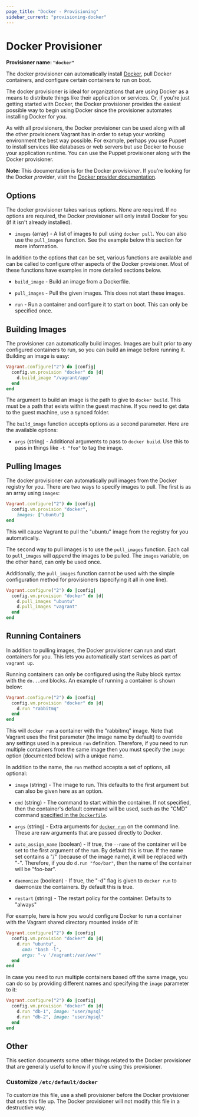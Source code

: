```yaml
---
page_title: "Docker - Provisioning"
sidebar_current: "provisioning-docker"
---
```


# Docker Provisioner

**Provisioner name: `"docker"`**

The docker provisioner can automatically install [Docker](http://www.docker.io),
pull Docker containers, and configure certain containers to run on boot.

The docker provisioner is ideal for organizations that are using
Docker as a means to distribute things like their application or services.
Or, if you're just getting started with Docker, the Docker provisioner
provides the easiest possible way to begin using Docker since the provisioner
automates installing Docker for you.

As with all provisioners, the Docker provisioner can be used along with
all the other provisioners Vagrant has in order to setup your working
environment the best way possible. For example, perhaps you use Puppet to
install services like databases or web servers but use Docker to house
your application runtime. You can use the Puppet provisioner along
with the Docker provisioner.

<div class="alert alert-info">
	<p>
		<strong>Note:</strong> This documentation is for the Docker
        <em>provisioner</em>. If you're looking for the Docker
		<em>provider</em>, visit the
		<a href="/v2/docker/index.html">Docker provider documentation</a>.
	</p>
</div>

## Options

The docker provisioner takes various options. None are required. If
no options are required, the Docker provisioner will only install Docker
for you (if it isn't already installed).

* `images` (array) - A list of images to pull using `docker pull`. You
  can also use the `pull_images` function. See the example below this
  section for more information.

In addition to the options that can be set, various functions are available
and can be called to configure other aspects of the Docker provisioner. Most
of these functions have examples in more detailed sections below.

* `build_image` - Build an image from a Dockerfile.

* `pull_images` - Pull the given images. This does not start these images.

* `run` - Run a container and configure it to start on boot. This can
  only be specified once.

## Building Images

The provisioner can automatically build images. Images are built prior to
any configured containers to run, so you can build an image before running it.
Building an image is easy:

```ruby
Vagrant.configure("2") do |config|
  config.vm.provision "docker" do |d|
    d.build_image "/vagrant/app"
  end
end
```

The argument to build an image is the path to give to `docker build`. This
must be a path that exists within the guest machine. If you need to get data
to the guest machine, use a synced folder.

The `build_image` function accepts options as a second parameter. Here
are the available options:

* `args` (string) - Additional arguments to pass to `docker build`. Use this
  to pass in things like `-t "foo"` to tag the image.

## Pulling Images

The docker provisioner can automatically pull images from the
Docker registry for you. There are two ways to specify images to
pull. The first is as an array using `images`:

```ruby
Vagrant.configure("2") do |config|
  config.vm.provision "docker",
    images: ["ubuntu"]
end
```

This will cause Vagrant to pull the "ubuntu" image from the registry
for you automatically.

The second way to pull images is to use the `pull_images` function.
Each call to `pull_images` will _append_ the images to be pulled. The
`images` variable, on the other hand, can only be used once.

Additionally, the `pull_images` function cannot be used with the
simple configuration method for provisioners (specifying it all in one line).

```ruby
Vagrant.configure("2") do |config|
  config.vm.provision "docker" do |d|
    d.pull_images "ubuntu"
    d.pull_images "vagrant"
  end
end
```

## Running Containers

In addition to pulling images, the Docker provisioner can run and start
containers for you. This lets you automatically start services as part of
`vagrant up`.

Running containers can only be configured using the Ruby block syntax with
the `do...end` blocks. An example of running a container is shown below:

```ruby
Vagrant.configure("2") do |config|
  config.vm.provision "docker" do |d|
    d.run "rabbitmq"
  end
end
```

This will `docker run` a container with the "rabbitmq" image. Note that
Vagrant uses the first parameter (the image name by default) to override any
settings used in a previous `run` definition. Therefore, if you need to run
multiple containers from the same image then you must specify the `image`
option (documented below) with a unique name.

In addition to the name, the `run` method accepts a set of options, all optional:

* `image` (string) - The image to run. This defaults to the first argument
  but can also be given here as an option.

* `cmd` (string) - The command to start within the container. If not specified,
  then the container's default command will be used, such as the
  "CMD" command [specified in the `Dockerfile`](http://docs.docker.io/en/latest/use/builder/#cmd).

* `args` (string) - Extra arguments for [`docker run`](http://docs.docker.io/en/latest/commandline/cli/#run)
  on the command line. These are raw arguments that are passed directly to Docker.

* `auto_assign_name` (boolean) - If true, the `--name` of the container will
  be set to the first argument of the run. By default this is true. If the
  name set contains a "/" (because of the image name), it will be replaced
  with "-". Therefore, if you do `d.run "foo/bar"`, then the name of the
  container will be "foo-bar".

* `daemonize` (boolean) - If true, the "-d" flag is given to `docker run` to
  daemonize the containers. By default this is true.

* `restart` (string) - The restart policy for the container. Defaults to
  "always"

For example, here is how you would configure Docker to run a container
with the Vagrant shared directory mounted inside of it:

```ruby
Vagrant.configure("2") do |config|
  config.vm.provision "docker" do |d|
    d.run "ubuntu",
      cmd: "bash -l",
      args: "-v '/vagrant:/var/www'"
  end
end
```

In case you need to run multiple containers based off the same image, you can do
so by providing different names and specifying the `image` parameter to it:

```ruby
Vagrant.configure("2") do |config|
  config.vm.provision "docker" do |d|
    d.run "db-1", image: "user/mysql"
    d.run "db-2", image: "user/mysql"
  end
end
```

## Other

This section documents some other things related to the Docker provisioner
that are generally useful to know if you're using this provisioner.

### Customize `/etc/default/docker`

To customize this file, use a shell provisioner before the Docker provisioner
that sets this file up. The Docker provisioner will not modify this file
in a destructive way.
